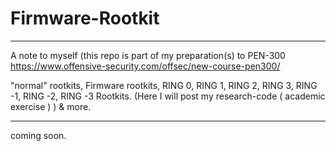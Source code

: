 # Firmware-Rootkit

-----

A note to myself (this repo is part of my preparation(s) to PEN-300 https://www.offensive-security.com/offsec/new-course-pen300/

"normal" rootkits, Firmware rootkits,  RING 0, RING 1, RING 2, RING 3, RING -1, RING -2, RING -3  Rootkits.   (Here I will post my research-code ( academic exercise ) )  &amp; more.


-----

coming soon.

